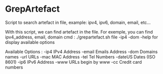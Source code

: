 # GrepArtefact
Script to search artefact in file, example: ipv4, ipv6, domain, email, etc...


With this script, we can find artefact in the file.
For exemple, you can find ipv4_address, email, domain
cmd : ./grepartefact.sh file -ip4 -dom
-help for display available options

Available Options :
  -ip4    IPv4 Address
  -email  Emails Address
  -dom    Domains names
  -url    URLs
  -mac    MAC Address
  -tel    Tel Numbers
  -dateUS   Dates (ISO 8601)
  -ip6    IPv6 Address
  -www    URLs begin by www
  -cc     Credit card numbers

